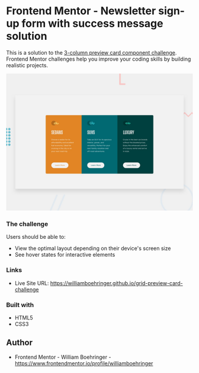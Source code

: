 # Frontend Mentor - Newsletter sign-up form with success message solution

This is a solution to the [3-column preview card component challenge](https://www.frontendmentor.io/challenges/3column-preview-card-component-pH92eAR2-). Frontend Mentor challenges help you improve your coding skills by building realistic projects.

![Design preview for the 3-column preview card component coding challenge](./design/desktop-preview.jpg)
### The challenge

Users should be able to:

- View the optimal layout depending on their device's screen size
- See hover states for interactive elements

### Links

- Live Site URL: https://williamboehringer.github.io/grid-preview-card-challenge

### Built with

- HTML5
- CSS3

## Author

- Frontend Mentor - William Boehringer - https://www.frontendmentor.io/profile/williamboehringer
